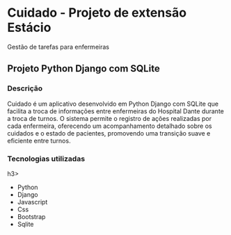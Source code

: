 # Cuidado - Projeto de extensão Estácio
Gestão de tarefas para enfermeiras

<h2> Projeto Python Django com SQLite</h2>

<h3> Descrição </h3>

<p>Cuidado é um aplicativo desenvolvido em Python Django com SQLite que facilita a troca de informações entre enfermeiras do Hospital Dante durante a troca de turnos. O sistema permite o registro de ações realizadas por cada enfermeira, oferecendo um acompanhamento detalhado sobre os cuidados e o estado de pacientes, promovendo uma transição suave e eficiente entre turnos.</p>

<h3>Tecnologias utilizadas</h3>h3>
<ul>
  <li> Python </li>
   <li> Django </li>
   <li> Javascript </li>
   <li> Css </li>
   <li> Bootstrap </li>
   <li> Sqlite </li>
</ul>
